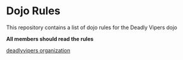 Dojo Rules
==========

This repository contains a list of dojo rules for the Deadly Vipers dojo

**All members should read the rules**


[deadlyvipers organization](https://github.com/deadlyvipers)
